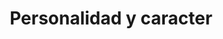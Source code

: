 ---
title: "Personalidad y caracter"
description: "Todas las ratas no son iguales pero comparten algunas caracteristicas"
pubDate: "Jul 15 2022"
heroImage: "/images/personalidad.jpg"
---